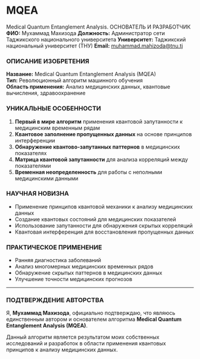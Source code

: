 # MQEA
Medical Quantum Entanglement Analysis. ОСНОВАТЕЛЬ И РАЗРАБОТЧИК  **ФИО:** Мухаммад Махизода   **Должность:** Администратор сети Таджикского национального университета   **Университет:** Таджикский национальный университет (ТНУ)   **Email:** muhammad.mahizoda@tnu.tj
### ОПИСАНИЕ ИЗОБРЕТЕНИЯ

**Название:** Medical Quantum Entanglement Analysis (MQEA)  
**Тип:** Революционный алгоритм машинного обучения  
**Область применения:** Анализ медицинских данных, квантовые вычисления, здравоохранение

### УНИКАЛЬНЫЕ ОСОБЕННОСТИ

1. **Первый в мире алгоритм** применения квантовой запутанности к медицинским временным рядам
2. **Квантовое заполнение пропущенных данных** на основе принципов интерференции
3. **Обнаружение квантово-запутанных паттернов** в медицинских показателях
4. **Матрица квантовой запутанности** для анализа корреляций между показателями
5. **Временная неопределенность** для работы с неполными медицинскими данными

### НАУЧНАЯ НОВИЗНА

- Применение принципов квантовой механики к анализу медицинских данных
- Создание квантовых состояний для медицинских показателей
- Использование запутанности для обнаружения скрытых корреляций
- Квантовая интерференция для восстановления пропущенных данных

### ПРАКТИЧЕСКОЕ ПРИМЕНЕНИЕ

- Ранняя диагностика заболеваний
- Анализ многомерных медицинских временных рядов
- Обнаружение скрытых паттернов в медицинских данных
- Улучшение точности медицинских прогнозов

---

### ПОДТВЕРЖДЕНИЕ АВТОРСТВА

Я, **Мухаммад Махизода**, официально подтверждаю, что являюсь единственным автором и основателем алгоритма **Medical Quantum Entanglement Analysis (MQEA)**.

Данный алгоритм является результатом моих собственных исследований и разработок в области применения квантовых принципов к анализу медицинских данных.
